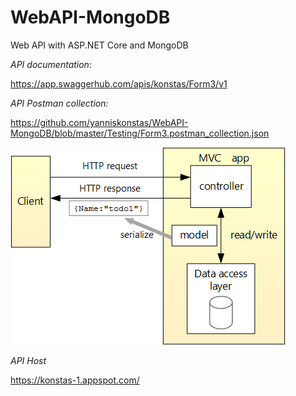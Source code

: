 # WebAPI-MongoDB
Web API with ASP.NET Core and MongoDB

*API documentation:*

https://app.swaggerhub.com/apis/konstas/Form3/v1

*API Postman collection:*

https://github.com/yanniskonstas/WebAPI-MongoDB/blob/master/Testing/Form3.postman_collection.json

![alt text](https://github.com/yanniskonstas/WebAPI-MongoDB/blob/master/Assets/api-architecture.png)

*API Host*

https://konstas-1.appspot.com/
